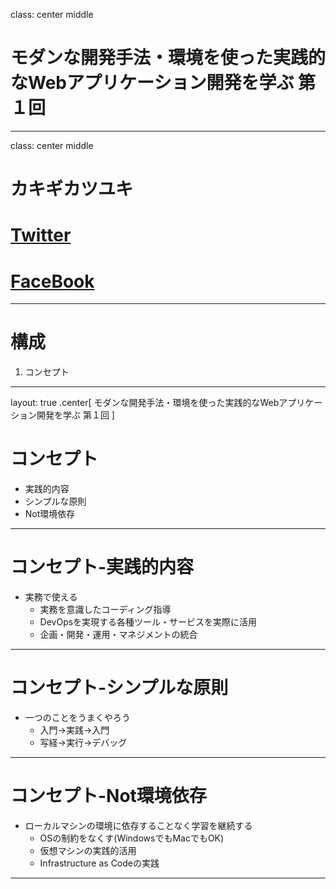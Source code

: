 class: center middle
# モダンな開発手法・環境を使った実践的なWebアプリケーション開発を学ぶ 第１回

---
class: center middle
# カキギカツユキ
# [Twitter](https://twitter.com/k2works)  
# [FaceBook](https://www.facebook.com/kakimomokuri)

---
# 構成

1. コンセプト

---
layout: true
.center[ モダンな開発手法・環境を使った実践的なWebアプリケーション開発を学ぶ 第１回 ]

# コンセプト

+ 実践的内容
+ シンプルな原則
+ Not環境依存

---
# コンセプト-実践的内容

+ 実務で使える
    + 実務を意識したコーディング指導
    + DevOpsを実現する各種ツール・サービスを実際に活用
    + 企画・開発・運用・マネジメントの統合

---
# コンセプト-シンプルな原則

+ 一つのことをうまくやろう
     + 入門→実践→入門
     + 写経→実行→デバッグ

---
# コンセプト-Not環境依存

+ ローカルマシンの環境に依存することなく学習を継続する
     + OSの制約をなくす(WindowsでもMacでもOK)
     + 仮想マシンの実践的活用
     + Infrastructure as Codeの実践
---     